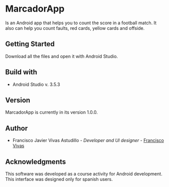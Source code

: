 # MarcadorApp
Is an Android app that helps you to count the score in a football match. It also can help you count faults, red cards, yellow cards and offside.
## Getting Started
Download all the files and open it with Android Studio.
## Build with
- Android Studio v. 3.5.3
## Version
MarcadorApp is currently in its version 1.0.0.
## Author
- Francisco Javier Vivas Astudillo - *Developer and UI designer* - [Francisco Vivas](https://github.com/Francisco-Vivas)
## Acknowledgments
This software was developed as a course activity for Android development. This interface was designed only for spanish users.

